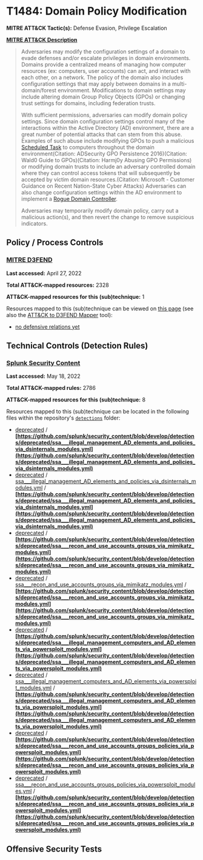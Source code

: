 # T1484: Domain Policy Modification
**MITRE ATT&CK Tactic(s):** Defense Evasion, Privilege Escalation

**[MITRE ATT&CK Description](https://attack.mitre.org/techniques/T1484)**
<blockquote>Adversaries may modify the configuration settings of a domain to evade defenses and/or escalate privileges in domain environments. Domains provide a centralized means of managing how computer resources (ex: computers, user accounts) can act, and interact with each other, on a network. The policy of the domain also includes configuration settings that may apply between domains in a multi-domain/forest environment. Modifications to domain settings may include altering domain Group Policy Objects (GPOs) or changing trust settings for domains, including federation trusts.

With sufficient permissions, adversaries can modify domain policy settings. Since domain configuration settings control many of the interactions within the Active Directory (AD) environment, there are a great number of potential attacks that can stem from this abuse. Examples of such abuse include modifying GPOs to push a malicious [Scheduled Task](https://attack.mitre.org/techniques/T1053/005) to computers throughout the domain environment(Citation: ADSecurity GPO Persistence 2016)(Citation: Wald0 Guide to GPOs)(Citation: Harmj0y Abusing GPO Permissions) or modifying domain trusts to include an adversary controlled domain where they can control access tokens that will subsequently be accepted by victim domain resources.(Citation: Microsoft - Customer Guidance on Recent Nation-State Cyber Attacks) Adversaries can also change configuration settings within the AD environment to implement a [Rogue Domain Controller](https://attack.mitre.org/techniques/T1207).

Adversaries may temporarily modify domain policy, carry out a malicious action(s), and then revert the change to remove suspicious indicators.</blockquote>

## Policy / Process Controls
### [MITRE D3FEND](https://d3fend.mitre.org/)
**Last accessed:** April 27, 2022

**Total ATT&CK-mapped resources:** 2328

**ATT&CK-mapped resources for this (sub)technique:** 1

Resources mapped to this (sub)technique can be viewed on [this page](https://d3fend.mitre.org/) (see also the [ATT&CK to D3FEND Mapper](https://d3fend.mitre.org/tools/attack-mapper) tool):

* [no defensive relations yet](https://d3fend.mitre.org/techniques/d3f:nodefensiverelationsyet)

## Technical Controls (Detection Rules)
### [Splunk Security Content](https://github.com/splunk/security_content)
**Last accessed:** May 18, 2022

**Total ATT&CK-mapped rules:** 2786

**ATT&CK-mapped resources for this (sub)technique:** 8

Resources mapped to this (sub)technique can be located in the following files within the repository's <code>[detections](https://github.com/splunk/security_content/tree/develop/detections)</code> folder:

* [deprecated](https://github.com/splunk/security_content/tree/develop/detections/deprecated/) / **[https://github.com/splunk/security_content/blob/develop/detections/deprecated/ssa___illegal_management_AD_elements_and_policies_via_dsinternals_modules.yml](https://github.com/splunk/security_content/blob/develop/detections/deprecated/ssa___illegal_management_AD_elements_and_policies_via_dsinternals_modules.yml)**
* [deprecated](https://github.com/splunk/security_content/tree/develop/detections/deprecated/) / [ssa___illegal_management_AD_elements_and_policies_via_dsinternals_modules.yml](https://github.com/splunk/security_content/tree/develop/detections/deprecated/ssa___illegal_management_AD_elements_and_policies_via_dsinternals_modules.yml/) / **[https://github.com/splunk/security_content/blob/develop/detections/deprecated/ssa___illegal_management_AD_elements_and_policies_via_dsinternals_modules.yml](https://github.com/splunk/security_content/blob/develop/detections/deprecated/ssa___illegal_management_AD_elements_and_policies_via_dsinternals_modules.yml)**
* [deprecated](https://github.com/splunk/security_content/tree/develop/detections/deprecated/) / **[https://github.com/splunk/security_content/blob/develop/detections/deprecated/ssa___recon_and_use_accounts_groups_via_mimikatz_modules.yml](https://github.com/splunk/security_content/blob/develop/detections/deprecated/ssa___recon_and_use_accounts_groups_via_mimikatz_modules.yml)**
* [deprecated](https://github.com/splunk/security_content/tree/develop/detections/deprecated/) / [ssa___recon_and_use_accounts_groups_via_mimikatz_modules.yml](https://github.com/splunk/security_content/tree/develop/detections/deprecated/ssa___recon_and_use_accounts_groups_via_mimikatz_modules.yml/) / **[https://github.com/splunk/security_content/blob/develop/detections/deprecated/ssa___recon_and_use_accounts_groups_via_mimikatz_modules.yml](https://github.com/splunk/security_content/blob/develop/detections/deprecated/ssa___recon_and_use_accounts_groups_via_mimikatz_modules.yml)**
* [deprecated](https://github.com/splunk/security_content/tree/develop/detections/deprecated/) / **[https://github.com/splunk/security_content/blob/develop/detections/deprecated/ssa___illegal_management_computers_and_AD_elements_via_powersploit_modules.yml](https://github.com/splunk/security_content/blob/develop/detections/deprecated/ssa___illegal_management_computers_and_AD_elements_via_powersploit_modules.yml)**
* [deprecated](https://github.com/splunk/security_content/tree/develop/detections/deprecated/) / [ssa___illegal_management_computers_and_AD_elements_via_powersploit_modules.yml](https://github.com/splunk/security_content/tree/develop/detections/deprecated/ssa___illegal_management_computers_and_AD_elements_via_powersploit_modules.yml/) / **[https://github.com/splunk/security_content/blob/develop/detections/deprecated/ssa___illegal_management_computers_and_AD_elements_via_powersploit_modules.yml](https://github.com/splunk/security_content/blob/develop/detections/deprecated/ssa___illegal_management_computers_and_AD_elements_via_powersploit_modules.yml)**
* [deprecated](https://github.com/splunk/security_content/tree/develop/detections/deprecated/) / **[https://github.com/splunk/security_content/blob/develop/detections/deprecated/ssa___recon_and_use_accounts_groups_policies_via_powersploit_modules.yml](https://github.com/splunk/security_content/blob/develop/detections/deprecated/ssa___recon_and_use_accounts_groups_policies_via_powersploit_modules.yml)**
* [deprecated](https://github.com/splunk/security_content/tree/develop/detections/deprecated/) / [ssa___recon_and_use_accounts_groups_policies_via_powersploit_modules.yml](https://github.com/splunk/security_content/tree/develop/detections/deprecated/ssa___recon_and_use_accounts_groups_policies_via_powersploit_modules.yml/) / **[https://github.com/splunk/security_content/blob/develop/detections/deprecated/ssa___recon_and_use_accounts_groups_policies_via_powersploit_modules.yml](https://github.com/splunk/security_content/blob/develop/detections/deprecated/ssa___recon_and_use_accounts_groups_policies_via_powersploit_modules.yml)**


## Offensive Security Tests
